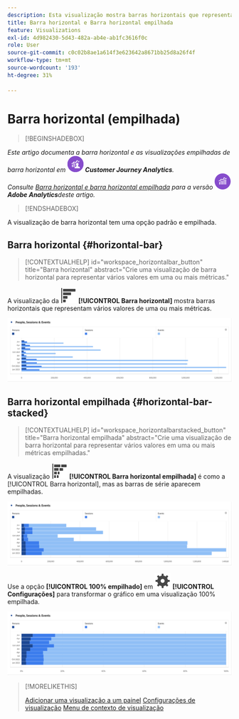 ```yaml
---
description: Esta visualização mostra barras horizontais que representam vários valores de uma ou mais métricas.
title: Barra horizontal e Barra horizontal empilhada
feature: Visualizations
exl-id: 4d982430-5d43-482a-ab4e-ab1fc3616f0c
role: User
source-git-commit: c0c02b8ae1a614f3e623642a8671bb25d8a26f4f
workflow-type: tm+mt
source-wordcount: '193'
ht-degree: 31%

---
```


# Barra horizontal (empilhada)

>[!BEGINSHADEBOX]

_Este artigo documenta a barra horizontal e as visualizações empilhadas de barra horizontal em_ ![CustomerJourneyAnalytics](/help/assets/icons/CustomerJourneyAnalytics.svg) _**Customer Journey Analytics**.<br/>Consulte [Barra horizontal e barra horizontal empilhada](https://experienceleague.adobe.com/en/docs/analytics/analyze/analysis-workspace/visualizations/horizontal-bar) para a _versão ![AdobeAnalytics](/help/assets/icons/AdobeAnalytics.svg)_**Adobe Analytics**deste artigo._

>[!ENDSHADEBOX]

A visualização de barra horizontal tem uma opção padrão e empilhada.

## Barra horizontal {#horizontal-bar}

<!-- markdownlint-disable MD034 -->

>[!CONTEXTUALHELP]
>id="workspace_horizontalbar_button"
>title="Barra horizontal"
>abstract="Crie uma visualização de barra horizontal para representar vários valores em uma ou mais métricas."

<!-- markdownlint-enable MD034 -->


A visualização da ![GraphBarHorizontal](/help/assets/icons/GraphBarHorizontal.svg) **[!UICONTROL Barra horizontal]** mostra barras horizontais que representam vários valores de uma ou mais métricas.

![Barra horizontal que mostra métricas como Exibições de página, Velocidade da página, Visitas, Entradas e Saídas.](assets/horizontal-bar.png)

## Barra horizontal empilhada {#horizontal-bar-stacked}

<!-- markdownlint-disable MD034 -->

>[!CONTEXTUALHELP]
>id="workspace_horizontalbarstacked_button"
>title="Barra horizontal empilhada"
>abstract="Crie uma visualização de barra horizontal para representar vários valores em uma ou mais métricas empilhadas."

<!-- markdownlint-enable MD034 -->


A visualização ![GraphBarHorizontalStacked](/help/assets/icons/GraphBarHorizontalStacked.svg) **[!UICONTROL Barra horizontal empilhada]** é como a [!UICONTROL Barra horizontal], mas as barras de série aparecem empilhadas.

![Uma barra horizontal empilhada que mostra Exibições de Página, Visitas, Entradas e Saídas.](assets/horizontal-bar-stacked.png)

Use a opção **[!UICONTROL 100% empilhado]** em ![Configuração](/help/assets/icons/Setting.svg) **[!UICONTROL Configurações]** para transformar o gráfico em uma visualização 100% empilhada.

![Barra horizontal 100% empilhada](assets/horizontal-bar-stacked100.png)


>[!MORELIKETHIS]
>
>[Adicionar uma visualização a um painel](/help/analysis-workspace/visualizations/freeform-analysis-visualizations.md#add-visualizations-to-a-panel)
>[Configurações de visualização](/help/analysis-workspace/visualizations/freeform-analysis-visualizations.md#settings)
>[Menu de contexto de visualização](/help/analysis-workspace/visualizations/freeform-analysis-visualizations.md#context-menu)
>

